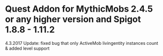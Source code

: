 # Quest Addon for MythicMobs 2.4.5 or any higher version and Spigot 1.8.8 - 1.11.2

4.3.2017 Update: fixed bug that only ActiveMob livingentity instances count & added level support

